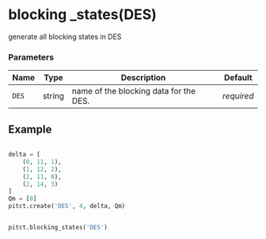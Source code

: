 # blocking _states(DES)

generate all blocking states in DES

### Parameters
| Name       | Type    | Description                                                          |  Default   |
|------------|---------|----------------------------------------------------------------------|------------|
| `DES`      | string  | name of the blocking data for the DES.                               | *required* |


## Example

```python title="sample 1"

delta = [
    (0, 11, 1),
    (1, 12, 2),
    (2, 11, 0),
    (2, 14, 3)
]
Qm = [0]
pitct.create('DES', 4, delta, Qm)


pitct.blocking_states('DES')

```
